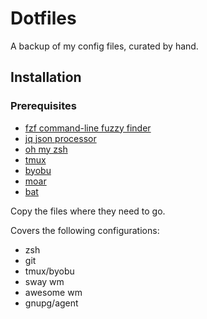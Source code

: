# Dotfiles

A backup of my config files, curated by hand.

## Installation

### Prerequisites

* [fzf command-line fuzzy finder](https://github.com/junegunn/fzf)
* [jq json processor](https://jqlang.github.io/jq/)
* [oh my zsh](https://github.com/ohmyzsh/ohmyzsh)
* [tmux](https://github.com/tmux/tmux)
* [byobu](https://www.byobu.org/home)
* [moar]()
* [bat](https://github.com/sharkdp/bat)


Copy the files where they need to go. 

Covers the following configurations:

- zsh
- git
- tmux/byobu 
- sway wm
- awesome wm
- gnupg/agent
